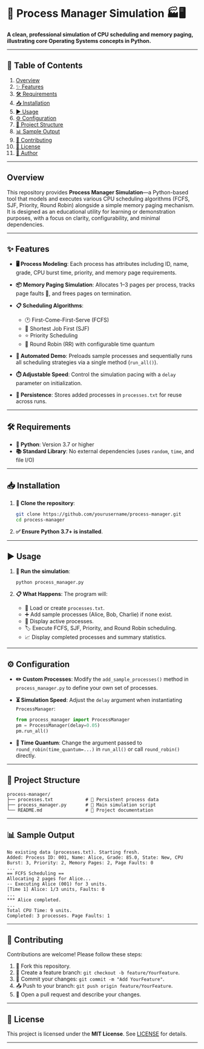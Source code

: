 # 🚀 Process Manager Simulation 🏭🖥️

**A clean, professional simulation of CPU scheduling and memory paging, illustrating core Operating Systems concepts in Python.**

---

## 📑 Table of Contents

1. [Overview](#overview)
2. [✨ Features](#features)
3. [🛠️ Requirements](#requirements)
4. [📥 Installation](#installation)
5. [▶️ Usage](#usage)
6. [⚙️ Configuration](#configuration)
7. [📂 Project Structure](#project-structure)
8. [📊 Sample Output](#sample-output)
9. [🤝 Contributing](#contributing)
10. [📜 License](#license)
11. [👤 Author](#author)

---

## Overview

This repository provides **Process Manager Simulation**—a Python-based tool that models and executes various CPU scheduling algorithms (FCFS, SJF, Priority, Round Robin) alongside a simple memory paging mechanism. It is designed as an educational utility for learning or demonstration purposes, with a focus on clarity, configurability, and minimal dependencies.

---

## ✨ Features

* **🖥️ Process Modeling**: Each process has attributes including ID, name, grade, CPU burst time, priority, and memory page requirements.
* **📦 Memory Paging Simulation**: Allocates 1–3 pages per process, tracks page faults 🚨, and frees pages on termination.
* **📋 Scheduling Algorithms**:

  * 🕐 First-Come-First-Serve (FCFS)
  * 📏 Shortest Job First (SJF)
  * ⭐ Priority Scheduling
  * 🔄 Round Robin (RR) with configurable time quantum
* **🤖 Automated Demo**: Preloads sample processes and sequentially runs all scheduling strategies via a single method (`run_all()`).
* **⏱️ Adjustable Speed**: Control the simulation pacing with a `delay` parameter on initialization.
* **💾 Persistence**: Stores added processes in `processes.txt` for reuse across runs.

---

## 🛠️ Requirements

* **🐍 Python**: Version 3.7 or higher
* **📚 Standard Library**: No external dependencies (uses `random`, `time`, and file I/O)

---

## 📥 Installation

1. **🔗 Clone the repository**:

   ```bash
   git clone https://github.com/yourusername/process-manager.git
   cd process-manager
   ```
2. **✅ Ensure Python 3.7+ is installed**.

---

## ▶️ Usage

1. **🚀 Run the simulation**:

   ```bash
   python process_manager.py
   ```
2. **📋 What Happens**: The program will:

   * 📂 Load or create `processes.txt`.
   * ➕ Add sample processes (Alice, Bob, Charlie) if none exist.
   * 👀 Display active processes.
   * 🏷️ Execute FCFS, SJF, Priority, and Round Robin scheduling.
   * 📈 Display completed processes and summary statistics.

---

## ⚙️ Configuration

* **✏️ Custom Processes**: Modify the `add_sample_processes()` method in `process_manager.py` to define your own set of processes.
* **⏳ Simulation Speed**: Adjust the `delay` argument when instantiating `ProcessManager`:

  ```python
  from process_manager import ProcessManager
  pm = ProcessManager(delay=0.05)
  pm.run_all()
  ```
* **🔢 Time Quantum**: Change the argument passed to `round_robin(time_quantum=...)` in `run_all()` or call `round_robin()` directly.

---

## 📂 Project Structure

```
process-manager/
├── processes.txt            # 💾 Persistent process data
├── process_manager.py       # 📝 Main simulation script
└── README.md                # 📖 Project documentation
```
---

## 📊 Sample Output

```text
No existing data (processes.txt). Starting fresh.
Added: Process ID: 001, Name: Alice, Grade: 85.0, State: New, CPU Burst: 3, Priority: 2, Memory Pages: 2, Page Faults: 0
...
== FCFS Scheduling ==
Allocating 2 pages for Alice...
-- Executing Alice (001) for 3 units.
[Time 1] Alice: 1/3 units, Faults: 0
...
*** Alice completed.
...
Total CPU Time: 9 units.
Completed: 3 processes. Page Faults: 1
```

---

## 🤝 Contributing

Contributions are welcome! Please follow these steps:

1. 🍴 Fork this repository.
2. 🌿 Create a feature branch: `git checkout -b feature/YourFeature`.
3. 💬 Commit your changes: `git commit -m "Add YourFeature"`.
4. 📤 Push to your branch: `git push origin feature/YourFeature`.
5. 🔀 Open a pull request and describe your changes.

---

## 📜 License

This project is licensed under the **MIT License**. See [LICENSE](LICENSE) for details.

---

